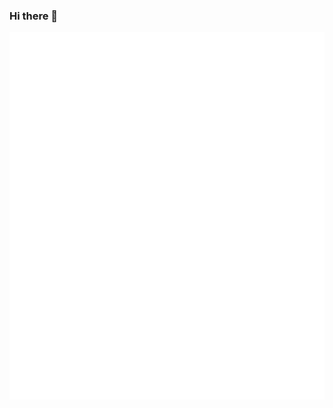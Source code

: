 ### Hi there 👋

<img align="left" src="https://github.com/enzoc17/github-stats-transparent/blob/output/generated/languages.svg"/>
<img src="https://github.com/enzoc17/github-stats-transparent/blob/output/generated/overview.svg"/>

<!--
**enzoc17/enzoc17** is a ✨ _special_ ✨ repository because its `README.md` (this file) appears on your GitHub profile.

Here are some ideas to get you started:

- 🔭 I’m currently working on ...
- 🌱 I’m currently learning ...
- 👯 I’m looking to collaborate on ...
- 🤔 I’m looking for help with ...
- 💬 Ask me about ...
- 📫 How to reach me: ...
- 😄 Pronouns: ...
- ⚡ Fun fact: ...
-->
